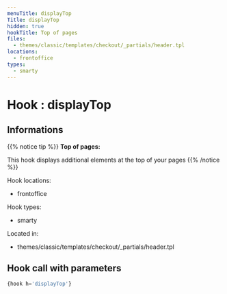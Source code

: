 ```yaml
---
menuTitle: displayTop
Title: displayTop
hidden: true
hookTitle: Top of pages
files:
  - themes/classic/templates/checkout/_partials/header.tpl
locations:
  - frontoffice
types:
  - smarty
---
```


# Hook : displayTop

## Informations

{{% notice tip %}}
**Top of pages:** 

This hook displays additional elements at the top of your pages
{{% /notice %}}

Hook locations: 
  - frontoffice

Hook types: 
  - smarty

Located in: 
  - themes/classic/templates/checkout/_partials/header.tpl

## Hook call with parameters

```php
{hook h='displayTop'}
```